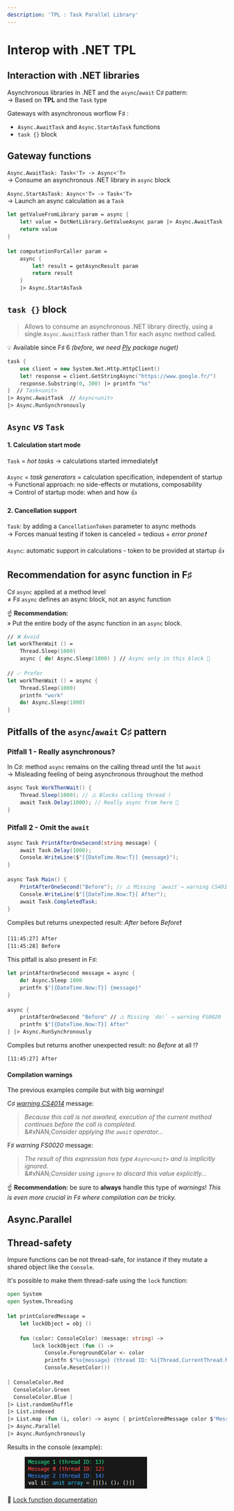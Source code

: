 ```yaml
---
description: 'TPL : Task Parallel Library'
---
```


# Interop with .NET TPL

## Interaction with .NET libraries

Asynchronous libraries in .NET and the `async`/`await` C♯ pattern:\
→ Based on **TPL** and the `Task` type

Gateways with asynchronous worflow F♯ :

* `Async.AwaitTask` and `Async.StartAsTask` functions
* `task {}` block

## Gateway functions

`Async.AwaitTask: Task<'T> -> Async<'T>`\
→ Consume an asynchronous .NET library in `async` block

`Async.StartAsTask: Async<'T> -> Task<'T>`\
→ Launch an async calculation as a `Task`

```fsharp
let getValueFromLibrary param = async {
    let! value = DotNetLibrary.GetValueAsync param |> Async.AwaitTask
    return value
}

let computationForCaller param =
    async {
        let! result = getAsyncResult param
        return result
    }
    |> Async.StartAsTask
```

## `task {}` block

> Allows to consume an asynchronous .NET library directly, using a single `Async.AwaitTask` rather than 1 for each async method called.

💡 Available since F♯ 6 _(before, we need_ [_Ply_](https://github.com/crowded/ply) _package nuget)_

```fsharp
task {
    use client = new System.Net.Http.HttpClient()
    let! response = client.GetStringAsync("https://www.google.fr/")
    response.Substring(0, 300) |> printfn "%s"
}  // Task<unit>
|> Async.AwaitTask  // Async<unit>
|> Async.RunSynchronously
```

## `Async` _vs_ `Task`

#### 1. Calculation start mode

`Task` = _hot tasks_ → calculations started immediately❗

`Async` = _task generators_ = calculation specification, independent of startup\
→ Functional approach: no side-effects or mutations, composability\
→ Control of startup mode: when and how 👍

#### 2. Cancellation support

`Task`: by adding a `CancellationToken` parameter to async methods\
→ Forces manual testing if token is canceled = tedious + _error prone❗_

`Async`: automatic support in calculations - token to be provided at startup 👍

## Recommendation for async function in F♯

C♯ `async` applied at a method level\
≠ F♯ `async` defines an async block, not an async function

☝ **Recommendation:**\
» Put the entire body of the async function in an `async` block.

```fsharp
// ❌ Avoid
let workThenWait () =
    Thread.Sleep(1000)
    async { do! Async.Sleep(1000) } // Async only in this block 🧐

// ✅ Prefer
let workThenWait () = async {
    Thread.Sleep(1000)
    printfn "work"
    do! Async.Sleep(1000)
}
```

## Pitfalls of the `async`/`await` C♯ pattern

### Pitfall 1 - Really asynchronous?

In C♯: method `async` remains on the calling thread until the 1st `await`\
→ Misleading feeling of being asynchronous throughout the method

```csharp
async Task WorkThenWait() {
    Thread.Sleep(1000); // ⚠️ Blocks calling thread !
    await Task.Delay(1000); // Really async from here 🤔
}
```

### Pitfall 2 - Omit the `await`

```csharp
async Task PrintAfterOneSecond(string message) {
    await Task.Delay(1000);
    Console.WriteLine($"[{DateTime.Now:T}] {message}");
}

async Task Main() {
    PrintAfterOneSecond("Before"); // ⚠️ Missing `await`→ warning CS4014
    Console.WriteLine($"[{DateTime.Now:T}] After");
    await Task.CompletedTask;
}
```

Compiles but returns unexpected result: _After_ before _Before_❗

```txt
[11:45:27] After
[11:45:28] Before
```

This pitfall is also present in F♯:

```fsharp
let printAfterOneSecond message = async {
    do! Async.Sleep 1000
    printfn $"[{DateTime.Now:T}] {message}"
}

async {
    printAfterOneSecond "Before" // ⚠️ Missing `do!` → warning FS0020
    printfn $"[{DateTime.Now:T}] After"
} |> Async.RunSynchronously
```

Compiles but returns another unexpected result: no _Before_ at all ⁉️

```txt
[11:45:27] After
```

#### Compilation warnings

The previous examples compile but with big _warnings_!

C♯ [_warning CS4014_](https://docs.microsoft.com/en-us/dotnet/csharp/language-reference/compiler-messages/cs4014) message:

> _Because this call is not awaited, execution of the current method continues before the call is completed._\
> &#xNAN;_&#x43;onsider applying the `await` operator..._

F♯ _warning FS0020_ message:

> _The result of this expression has type `Async<unit>` and is implicitly ignored._\
> &#xNAN;_&#x43;onsider using `ignore` to discard this value explicitly..._

☝ **Recommendation:** be sure to **always** handle this type of _warnings_! _This is even more crucial in F♯ where compilation can be tricky._

## Async.Parallel

## Thread-safety

Impure functions can be not thread-safe, for instance if they mutate a shared object like the `Console`.

It's possible to make them thread-safe using the `lock` function:

```fsharp
open System
open System.Threading

let printColoredMessage =
    let lockObject = obj ()

    fun (color: ConsoleColor) (message: string) ->
        lock lockObject (fun () ->
            Console.ForegroundColor <- color
            printfn $"%s{message} (thread ID: %i{Thread.CurrentThread.ManagedThreadId})"
            Console.ResetColor())

[ ConsoleColor.Red
  ConsoleColor.Green
  ConsoleColor.Blue ]
|> List.randomShuffle
|> List.indexed
|> List.map (fun (i, color) -> async { printColoredMessage color $"Message {i}" })
|> Async.Parallel
|> Async.RunSynchronously
```

Results in the console (example):

<div align="left"><figure><img src="../.gitbook/assets/image.png" alt=""><figcaption></figcaption></figure></div>

🔗 [Lock function documentation](https://fsharp.github.io/fsharp-core-docs/reference/fsharp-core-operators.html#lock)

